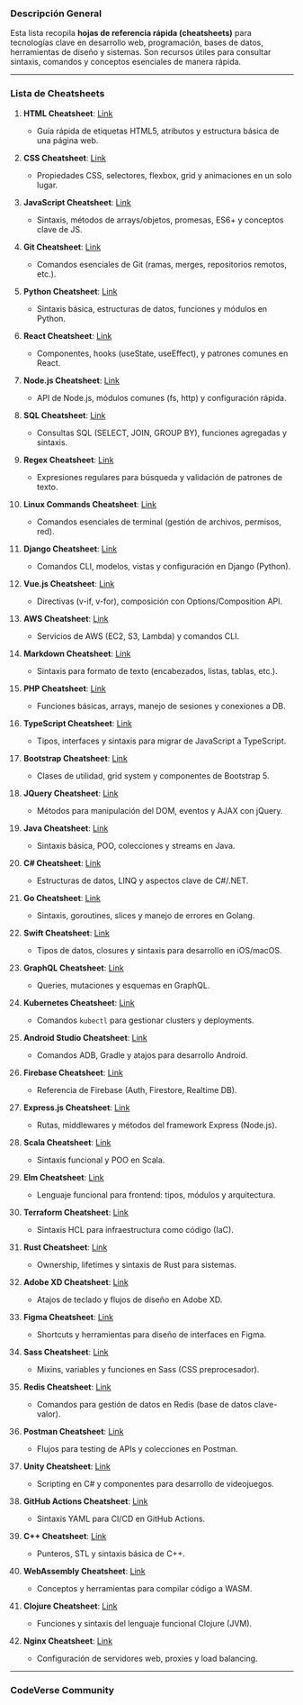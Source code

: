 ### **Descripción General**  
Esta lista recopila **hojas de referencia rápida (cheatsheets)** para tecnologías clave en desarrollo web, programación, bases de datos, herramientas de diseño y sistemas. Son recursos útiles para consultar sintaxis, comandos y conceptos esenciales de manera rápida.  

---  

### **Lista de Cheatsheets**  

1. **HTML Cheatsheet**: [Link](https://htmlcheatsheet.com)  
   - Guía rápida de etiquetas HTML5, atributos y estructura básica de una página web.  

2. **CSS Cheatsheet**: [Link](https://htmlcsscheatsheet.com)  
   - Propiedades CSS, selectores, flexbox, grid y animaciones en un solo lugar.  

3. **JavaScript Cheatsheet**: [Link](https://www.freecodecamp.org/news/javascript-cheat-sheet)  
   - Sintaxis, métodos de arrays/objetos, promesas, ES6+ y conceptos clave de JS.  

4. **Git Cheatsheet**: [Link](https://education.github.com/git-cheat-sheet-education.pdf)  
   - Comandos esenciales de Git (ramas, merges, repositorios remotos, etc.).  

5. **Python Cheatsheet**: [Link](https://www.pythoncheatsheet.org)  
   - Sintaxis básica, estructuras de datos, funciones y módulos en Python.  

6. **React Cheatsheet**: [Link](https://reactcheatsheet.com)  
   - Componentes, hooks (useState, useEffect), y patrones comunes en React.  

7. **Node.js Cheatsheet**: [Link](https://devhints.io/node)  
   - API de Node.js, módulos comunes (fs, http) y configuración rápida.  

8. **SQL Cheatsheet**: [Link](https://www.sqltutorial.org/sql-cheat-sheet/)  
   - Consultas SQL (SELECT, JOIN, GROUP BY), funciones agregadas y sintaxis.  

9. **Regex Cheatsheet**: [Link](https://www.rexegg.com/regex-cheat-sheet.html)  
   - Expresiones regulares para búsqueda y validación de patrones de texto.  

10. **Linux Commands Cheatsheet**: [Link](https://cheat.sheets/)  
    - Comandos esenciales de terminal (gestión de archivos, permisos, red).  

11. **Django Cheatsheet**: [Link](https://djangocheatsheet.com)  
    - Comandos CLI, modelos, vistas y configuración en Django (Python).  

12. **Vue.js Cheatsheet**: [Link](https://vuejscheatsheet.com)  
    - Directivas (v-if, v-for), composición con Options/Composition API.  

13. **AWS Cheatsheet**: [Link](https://cloudacademy.com/cheat-sheets/amazon-web-services/)  
    - Servicios de AWS (EC2, S3, Lambda) y comandos CLI.  

14. **Markdown Cheatsheet**: [Link](https://www.markdownguide.org/cheat-sheet/)  
    - Sintaxis para formato de texto (encabezados, listas, tablas, etc.).  

15. **PHP Cheatsheet**: [Link](https://www.php-cheat-sheet.com)  
    - Funciones básicas, arrays, manejo de sesiones y conexiones a DB.  

16. **TypeScript Cheatsheet**: [Link](https://www.typescriptlang.org/docs/handbook/typescript-in-5-minutes.html)  
    - Tipos, interfaces y sintaxis para migrar de JavaScript a TypeScript.  

17. **Bootstrap Cheatsheet**: [Link](https://getbootstrap.com/docs/5.0/examples/)  
    - Clases de utilidad, grid system y componentes de Bootstrap 5.  

18. **JQuery Cheatsheet**: [Link](https://jquery-cheatsheet.com)  
    - Métodos para manipulación del DOM, eventos y AJAX con jQuery.  

19. **Java Cheatsheet**: [Link](https://www.codecademy.com/resources/docs/java)  
    - Sintaxis básica, POO, colecciones y streams en Java.  

20. **C# Cheatsheet**: [Link](https://www.csharpcheatsheet.com)  
    - Estructuras de datos, LINQ y aspectos clave de C#/.NET.  

21. **Go Cheatsheet**: [Link](https://cheatography.com/davechild/cheat-sheets/go/)  
    - Sintaxis, goroutines, slices y manejo de errores en Golang.  

22. **Swift Cheatsheet**: [Link](https://www.cheatography.com/adam-penn/cheat-sheets/swift/)  
    - Tipos de datos, closures y sintaxis para desarrollo en iOS/macOS.  

23. **GraphQL Cheatsheet**: [Link](https://graphql.org/learn/)  
    - Queries, mutaciones y esquemas en GraphQL.  

24. **Kubernetes Cheatsheet**: [Link](https://kubernetes.io/docs/reference/kubectl/overview/)  
    - Comandos `kubectl` para gestionar clusters y deployments.  

25. **Android Studio Cheatsheet**: [Link](https://developer.android.com/studio/command-line)  
    - Comandos ADB, Gradle y atajos para desarrollo Android.  

26. **Firebase Cheatsheet**: [Link](https://firebase.google.com/docs/reference/js)  
    - Referencia de Firebase (Auth, Firestore, Realtime DB).  

27. **Express.js Cheatsheet**: [Link](https://expressjs.com/en/4x/api.html)  
    - Rutas, middlewares y métodos del framework Express (Node.js).  

28. **Scala Cheatsheet**: [Link](https://alvinalexander.com/scala/scala-cheat-sheet)  
    - Sintaxis funcional y POO en Scala.  

29. **Elm Cheatsheet**: [Link](https://elm-lang.org/docs/cheat-sheet)  
    - Lenguaje funcional para frontend: tipos, módulos y arquitectura.  

30. **Terraform Cheatsheet**: [Link](https://www.terraform.io/docs/language/index.html)  
    - Sintaxis HCL para infraestructura como código (IaC).  

31. **Rust Cheatsheet**: [Link](https://cheats.rs)  
    - Ownership, lifetimes y sintaxis de Rust para sistemas.  

32. **Adobe XD Cheatsheet**: [Link](https://www.adobe.com/products/xd/resources/cheat-sheets.html)  
    - Atajos de teclado y flujos de diseño en Adobe XD.  

33. **Figma Cheatsheet**: [Link](https://www.figma.com/resources/learn-design/figma-cheat-sheet/)  
    - Shortcuts y herramientas para diseño de interfaces en Figma.  

34. **Sass Cheatsheet**: [Link](https://sass-lang.com/guide)  
    - Mixins, variables y funciones en Sass (CSS preprocesador).  

35. **Redis Cheatsheet**: [Link](https://redis.io/topics/quickstart)  
    - Comandos para gestión de datos en Redis (base de datos clave-valor).  

36. **Postman Cheatsheet**: [Link](https://learning.postman.com/docs/getting-started/cheatsheet/)  
    - Flujos para testing de APIs y colecciones en Postman.  

37. **Unity Cheatsheet**: [Link](https://learn.unity.com/tutorial/unity-cheat-sheet)  
    - Scripting en C# y componentes para desarrollo de videojuegos.  

38. **GitHub Actions Cheatsheet**: [Link](https://docs.github.com/en/actions/learn-github-actions/introduction-to-github-actions)  
    - Sintaxis YAML para CI/CD en GitHub Actions.  

39. **C++ Cheatsheet**: [Link](https://www.cheatography.com/adam-penn/cheat-sheets/c/)  
    - Punteros, STL y sintaxis básica de C++.  

40. **WebAssembly Cheatsheet**: [Link](https://webassembly.org/docs/)  
    - Conceptos y herramientas para compilar código a WASM.  

41. **Clojure Cheatsheet**: [Link](https://clojure.org/reference)  
    - Funciones y sintaxis del lenguaje funcional Clojure (JVM).  

42. **Nginx Cheatsheet**: [Link](https://www.nginx.com/resources/wiki/start/topics/examples/full/)  
    - Configuración de servidores web, proxies y load balancing.  

---  
 
### CodeVerse Community 